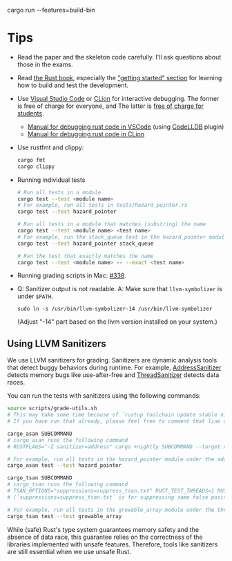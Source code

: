 cargo run --features=build-bin

# Tips

- Read the paper and the skeleton code carefully.  I'll ask questions about those in the exams.

- Read [the Rust book](https://doc.rust-lang.org/book/), especially the ["getting started"
  section](https://doc.rust-lang.org/book/ch01-00-getting-started.html) for learning how to build
  and test the development.

- Use [Visual Studio Code](https://code.visualstudio.com/) or
  [CLion](https://www.jetbrains.com/clion/) for interactive debugging.  The former is free of charge
  for everyone, and The latter is [free of charge for students](https://www.jetbrains.com/student/).
    + [Manual for debugging rust code in
      VSCode](https://www.forrestthewoods.com/blog/how-to-debug-rust-with-visual-studio-code/)
      (using [CodeLLDB](https://marketplace.visualstudio.com/items?itemName=vadimcn.vscode-lldb)
      plugin)
    + [Manual for debugging rust code in
      CLion](https://www.jetbrains.com/help/clion/rust-support.html)

- Use rustfmt and clippy:

  ```sh
  cargo fmt
  cargo clippy
  ```

- Running individual tests

  ```sh
  # Run all tests in a module
  cargo test --test <module name>
  # For example, run all tests in tests/hazard_pointer.rs
  cargo test --test hazard_pointer

  # Run all tests in a module that matches (substring) the name
  cargo test --test <module name> <test name>
  # For example, run the stack_queue test in the hazard_pointer module
  cargo test --test hazard_pointer stack_queue

  # Run the test that exactly matches the name
  cargo test --test <module name> -- --exact <test name>
  ```

- Running grading scripts in Mac: [#338](https://github.com/kaist-cp/cs431/issues/338).

- Q: Sanitizer output is not readable.
  A: Make sure that `llvm-symbolizer` is under `$PATH`.
  ```
  sudo ln -s /usr/bin/llvm-symbolizer-14 /usr/bin/llvm-symbolizer
  ```
  (Adjust "-14" part based on the llvm version installed on your system.)

## Using LLVM Sanitizers

We use LLVM sanitizers for grading.
Sanitizers are dynamic analysis tools that detect buggy behaviors during runtime. For example,
[AddressSanitizer](https://clang.llvm.org/docs/AddressSanitizer.html) detects memory bugs like use-after-free and
[ThreadSanitizer](https://clang.llvm.org/docs/ThreadSanitizer.html) detects data races.

You can run the tests with sanitizers using the following commands:
```sh
source scripts/grade-utils.sh
# This may take some time because of `rustup toolchain update stable nightly` in the script.
# If you have run that already, please feel free to comment that line out.

cargo_asan SUBCOMMAND
# cargo_asan runs the following command
# RUSTFLAGS="-Z sanitizer=address" cargo +nightly SUBCOMMAND --target x86_64-unknown-linux-gnu

# For example, run all tests in the hazard_pointer module under the address sanitizer
cargo_asan test --test hazard_pointer

cargo_tsan SUBCOMMAND
# cargo_tsan runs the following command
# TSAN_OPTIONS="suppressions=suppress_tsan.txt" RUST_TEST_THREADS=1 RUSTFLAGS="-Z sanitizer=thread" cargo +nightly SUBCOMMAND --target x86_64-unknown-linux-gnu
# (`suppressions=suppress_tsan.txt` is for suppressing some false positive from ThreadSanitizer.)

# For example, run all tests in the growable_array module under the thread sanitizer
cargo_tsan test --test growable_array
```

While (safe) Rust's type system guarantees memory safety and the absence of data race,
this guarantee relies on the correctness of the libraries implemented with unsafe features.
Therefore, tools like sanitizers are still essential when we use unsafe Rust.
